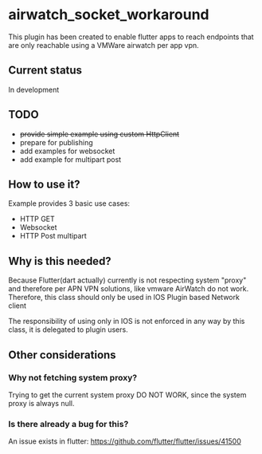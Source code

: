 # airwatch_socket_workaround

This plugin has been created to enable flutter apps to reach endpoints that are only reachable using a VMWare airwatch per app vpn.  

## Current status
In development  
## TODO
- <s>provide simple example using custom HttpClient</s>
- prepare for publishing
- add examples for websocket 
- add example for multipart post

## How to use it?
Example provides 3 basic use cases:
- HTTP GET
- Websocket
- HTTP Post multipart
## Why is this needed?   
Because Flutter(dart actually) currently is not respecting system "proxy" and therefore
per APN VPN solutions, like vmware AirWatch do not work.
Therefore, this class should only be used in IOS Plugin based Network client

The responsibility of using only in IOS is not enforced in any way by this class, it is delegated to plugin users.


## Other considerations
### Why not fetching system proxy?
Trying to get the current system proxy DO NOT WORK, since the system proxy is always null.

### Is there already a bug for this?
An issue exists in flutter: https://github.com/flutter/flutter/issues/41500



